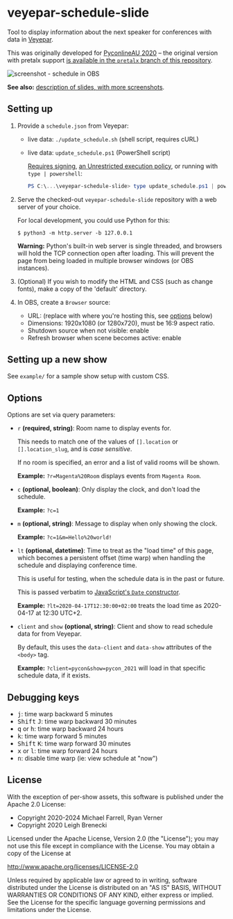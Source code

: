 # veyepar-schedule-slide

Tool to display information about the next speaker for conferences with data in [Veyepar][].

This was originally developed for [PyconlineAU 2020][pyconau2020] – the original version with pretalx support [is available in the `pretalx` branch of this repository][pretalx].

![screenshot - schedule in OBS](./screenshots/obs.jpg)

**See also:** [description of slides, with more screenshots](./slides.md).

## Setting up

1. Provide a `schedule.json` from Veyepar:

   * live data: `./update_schedule.sh` (shell script, requires cURL)

   * live data: `update_schedule.ps1` (PowerShell script)

     [Requires signing][ps-sign], [an Unrestricted execution policy][ps-unrestricted], or running with `type | powershell`:

     ```powershell
     PS C:\...\veyepar-schedule-slide> type update_schedule.ps1 | powershell
     ```

2. Serve the checked-out `veyepar-schedule-slide` repository with a web server of your choice.

   For local development, you could use Python for this:

   ```shell
   $ python3 -m http.server -b 127.0.0.1
   ```

   **Warning:** Python's built-in web server is single threaded, and browsers will hold the TCP connection open after loading. This will prevent the page from being loaded in multiple browser windows (or OBS instances).

3. (Optional) If you wish to modify the HTML and CSS (such as change fonts), make a copy of the 'default' directory.

4. In OBS, create a `Browser` source:

   * URL: (replace with where you're hosting this, see [options](#options) below)
   * Dimensions: 1920x1080 (or 1280x720), must be 16:9 aspect ratio.
   * Shutdown source when not visible: enable
   * Refresh browser when scene becomes active: enable

## Setting up a new show

See `example/` for a sample show setup with custom CSS.

## Options

Options are set via query parameters:

* `r` **(required, string)**: Room name to display events for.

  This needs to match one of the values of `[].location` or `[].location_slug`, and is _case sensitive_.

  If no room is specified, an error and a list of valid rooms will be shown.

  **Example:** `?r=Magenta%20Room` displays events from `Magenta Room`.

* `c` **(optional, boolean)**: Only display the clock, and don't load the schedule.

  **Example:** `?c=1`

* `m` **(optional, string)**: Message to display when only showing the clock.

  **Example:** `?c=1&m=Hello%20world!`

* `lt` **(optional, datetime)**: Time to treat as the "load time" of this page, which becomes a persistent offset (time warp) when handling the schedule and displaying conference time.

  This is useful for testing, when the schedule data is in the past or future.

  This is passed verbatim to [JavaScript's `Date` constructor][date].

  **Example:** `?lt=2020-04-17T12:30:00+02:00` treats the load time as 2020-04-17 at 12:30 UTC+2.

* `client` and `show` **(optional, string)**: Client and show to read schedule data for from Veyepar.

  By default, this uses the `data-client` and `data-show` attributes of the `<body>` tag.

  **Example:** `?client=pycon&show=pycon_2021` will load in that specific schedule data, if it exists.

## Debugging keys

* <kbd>j</kbd>: time warp backward 5 minutes
* <kbd>Shift</kbd> <kbd>J</kbd>: time warp backward 30 minutes
* <kbd>q</kbd> or <kbd>h</kbd>: time warp backward 24 hours
* <kbd>k</kbd>: time warp forward 5 minutes
* <kbd>Shift</kbd> <kbd>K</kbd>: time warp forward 30 minutes
* <kbd>x</kbd> or <kbd>l</kbd>: time warp forward 24 hours
* <kbd>n</kbd>: disable time warp (ie: view schedule at "now")

## License

With the exception of per-show assets, this software is published under the Apache 2.0 License:

* Copyright 2020-2024 Michael Farrell, Ryan Verner
* Copyright 2020 Leigh Brenecki

Licensed under the Apache License, Version 2.0 (the "License");
you may not use this file except in compliance with the License.
You may obtain a copy of the License at

http://www.apache.org/licenses/LICENSE-2.0

Unless required by applicable law or agreed to in writing, software
distributed under the License is distributed on an "AS IS" BASIS,
WITHOUT WARRANTIES OR CONDITIONS OF ANY KIND, either express or implied.
See the License for the specific language governing permissions and
limitations under the License.

[date]: https://developer.mozilla.org/en-US/docs/Web/JavaScript/Reference/Global_Objects/Date/Date
[pretalx]: https://github.com/xfxf/veyepar-schedule-slide/tree/pretalx
[pyconau2020]: https://2020.pycon.org.au/
[ps-sign]: https://docs.microsoft.com/en-us/powershell/module/microsoft.powershell.core/about/about_signing?view=powershell-7
[ps-unrestricted]: https://docs.microsoft.com/en-us/powershell/module/microsoft.powershell.core/about/about_execution_policies?view=powershell-7#unrestricted
[veyepar]: https://github.com/CarlFK/veyepar